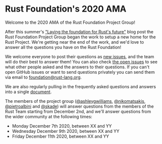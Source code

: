 # Rust Foundation's 2020 AMA

Welcome to the 2020 AMA of the Rust Foundation Project Group!

After this summer's ["Laying the foundation for Rust's future"][aug-blog] blog
post the Rust Foundation Project Group began the work to setup a new home for
the Rust Project. We're getting near the end of the work, and we'd love to
answer all the questions you have on the Rust Foundation!

We welcome everyone to post their questions as [new issues][new], and the team
will do their best to answer them! You can also check [the open issues][issues]
to see what other people asked and the answers to their questions. If you can't
open GitHub issues or want to send questions privately you can send them via
email to <foundation@rust-lang.org>.

We are also regularly pulling in the frequently asked questions and answers
into a single [document].

The members of the project group ([@ashleygwilliams], [@nikomatsakis],
[@pietroalbini] and [@skade]) will answer questions from the members of the
Rust Team starting from December 2nd, and we'll answer questions from the wider
community at the following times:

* Monday December 7th 2020, between XX and YY
* Wednesday December 9th 2020, between XX and YY
* Friday December 11th 2020, between XX and YY

[aug-blog]: https://blog.rust-lang.org/2020/08/18/laying-the-foundation-for-rusts-future.html
[issues]: https://github.com/rust-lang/foundation-ama-2020/issues
[new]: https://github.com/rust-lang/foundation-ama-2020/issues/new?template=question.md
[document]: https://github.com/rust-lang/foundation-ama-2020/blob/main/FAQ.md

[@ashleygwilliams]: https://github.com/ashleygwilliams
[@nikomatsakis]: https://github.com/nikomatsakis
[@pietroalbini]: https://github.com/pietroalbini
[@skade]: https://github.com/skade
